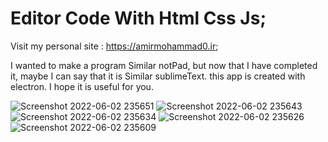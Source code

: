 # Editor Code With Html Css Js;

Visit my personal site : https://amirmohammad0.ir;

I wanted to make a program Similar notPad, but now that I have completed it, maybe I can say that it is Similar sublimeText. this app is created with electron. I hope it is useful for you.

![Screenshot 2022-06-02 235651](https://user-images.githubusercontent.com/74311184/171722251-afb45b37-be3b-47d3-ad40-e3e8c122c4ad.png)
![Screenshot 2022-06-02 235643](https://user-images.githubusercontent.com/74311184/171722270-b745777d-a6ca-484c-a533-37be272f2b1a.png)
![Screenshot 2022-06-02 235634](https://user-images.githubusercontent.com/74311184/171722289-b9f1562b-e9c2-45bd-82e0-18a7d9bd66b5.png)
![Screenshot 2022-06-02 235626](https://user-images.githubusercontent.com/74311184/171722319-9a70d771-f183-4b74-bbc8-342ec5e2af7e.png)
![Screenshot 2022-06-02 235609](https://user-images.githubusercontent.com/74311184/171722384-581005ed-0fd3-4c85-94fc-c3075fe7a8f5.png)
